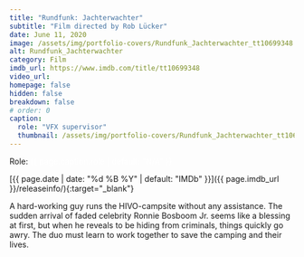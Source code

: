 ```yaml
---
title: "Rundfunk: Jachterwachter"
subtitle: "Film directed by Rob Lücker"
date: June 11, 2020
image: /assets/img/portfolio-covers/Rundfunk_Jachterwachter_tt10699348.webp
alt: Rundfunk_Jachterwachter
category: Film
imdb_url: https://www.imdb.com/title/tt10699348
video_url: 
homepage: false
hidden: false
breakdown: false
# order: 0
caption:
  role: "VFX supervisor"
  thumbnail: /assets/img/portfolio-covers/Rundfunk_Jachterwachter_tt10699348.webp
---
```

Role: <span style="color:white">{{ page.caption.role | default: "N/A" }}</span>

[{{ page.date | date: "%d %B %Y" | default: "IMDb" }}]({{ page.imdb_url }}/releaseinfo/){:target="_blank"}

A hard-working guy runs the HIVO-campsite without any assistance. The sudden arrival of faded celebrity Ronnie Bosboom Jr. seems like a blessing at first, but when he reveals to be hiding from criminals, things quickly go awry. The duo must learn to work together to save the camping and their lives.
